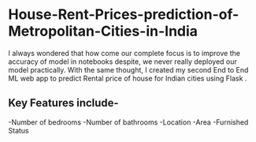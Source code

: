 # House-Rent-Prices-prediction-of-Metropolitan-Cities-in-India
I always wondered that how come our complete focus is to improve the accuracy of model in notebooks despite, we never really deployed our model practically. With the same thought, I created my second End to End ML web app to predict Rental price of house for Indian cities using Flask . 
## Key Features include-

-Number of bedrooms
-Number of bathrooms
-Location
-Area
-Furnished Status
